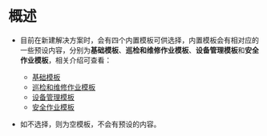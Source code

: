 # 概述

* 目前在新建解决方案时，会有四个内置模板可供选择，内置模板会有相对应的一些预设内容，分别为**基础模板**、**巡检和维修作业模板**、**设备管理模板**和**安全作业模板**，相关介绍可查看：
  * [基础模板](系统配置手册/模板详细说明/基础模板.md)
  * [巡检和维修作业模板](系统配置手册/模板详细说明/巡检和维修作业模板.md)
  * [设备管理模板](系统配置手册/模板详细说明/设备管理模板.md)
  * [安全作业模板](系统配置手册/模板详细说明/安全作业模板.md)

* 如不选择，则为空模板，不会有预设的内容。
